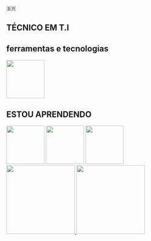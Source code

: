 🇧🇷 <h2>TÉCNICO EM T.I</h2>
## ferramentas e tecnologias 
<img src="https://cdn.jsdelivr.net/gh/devicons/devicon/icons/github/github-original-wordmark.svg" width="100" height="100"/>
 <h2>ESTOU APRENDENDO</h2>
 <div>
<img src="https://cdn.jsdelivr.net/gh/devicons/devicon/icons/html5/html5-original-wordmark.svg" width="100" height="100" /> 
<img src="https://cdn.jsdelivr.net/gh/devicons/devicon/icons/css3/css3-original-wordmark.svg" width="100" height="100"/>
<img src="https://cdn.jsdelivr.net/gh/devicons/devicon/icons/java/java-original.svg" width="100" height="100" />
 <div>
<div> 
 <a href="https://github.com/0gdudu7"> 
  <img height="180em" src="https://github-readme-stats.vercel.app/api/top-langs/?username=0gdudu7&layout=compact&langs_count=7&theme=dracula"/> 
<img height="180em" src="https://github-readme-stats.vercel.app/api?username=0gdudu7&show_icons=true&theme=dracula&include_all_commits=true&count_private=true"/> 
</div>
 
